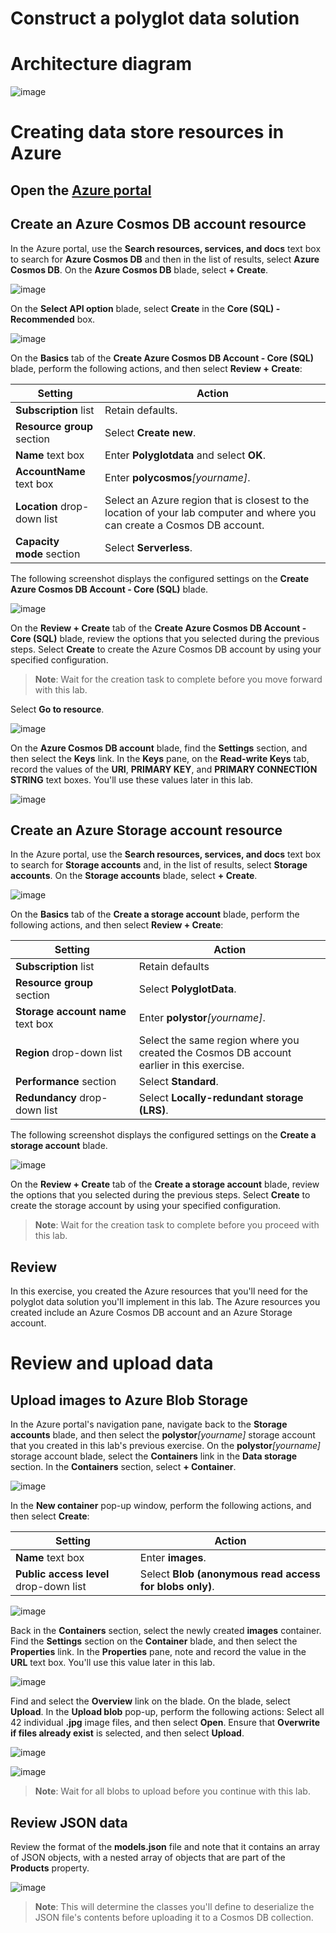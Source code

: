 # Construct a polyglot data solution

# Architecture diagram

![image](https://user-images.githubusercontent.com/34960418/168080663-0d5a084b-7fd1-41c6-a85d-86794fd51a6d.png)


# Creating data store resources in Azure

## Open the [Azure portal](https://portal.azure.com)

## Create an Azure Cosmos DB account resource

In the Azure portal, use the **Search resources, services, and docs** text box to search for **Azure Cosmos DB** and then in the list of results, select **Azure Cosmos DB**. On the **Azure Cosmos DB** blade, select **+ Create**.

![image](https://user-images.githubusercontent.com/34960418/168087932-5f3a12d8-91ee-4e90-ba07-dc020e778252.png)


On the **Select API option** blade, select **Create** in the **Core (SQL) - Recommended** box. 

![image](https://user-images.githubusercontent.com/34960418/168088133-264a5fce-42dd-4b90-9c16-8fe68fceefd6.png)


On the **Basics** tab of the **Create Azure Cosmos DB Account - Core (SQL)** blade, perform the following actions, and then select **Review + Create**:

| Setting                     | Action                                                       |
| --------------------------- | ------------------------------------------------------------ |
| **Subscription** list       | Retain defaults.                                             |
| **Resource group** section  | Select **Create new**.                                       |
| **Name** text box           | Enter **Polyglotdata** and select **OK**.                                      |
| **AccountName** text box    | Enter **polycosmos**_[yourname]_.                            |
| **Location** drop-down list | Select an Azure region that is closest to the location of your lab computer and where you can create a Cosmos DB account. |
| **Capacity mode** section   | Select **Serverless**. |
    
The following screenshot displays the configured settings on the **Create Azure Cosmos DB Account - Core (SQL)** blade.

![image](https://user-images.githubusercontent.com/34960418/168088800-368b2b9c-4f10-48d1-a125-ec9425df024f.png)


On the **Review + Create** tab of the **Create Azure Cosmos DB Account - Core (SQL)** blade, review the options that you selected during the previous steps. Select **Create** to create the Azure Cosmos DB account by using your specified configuration.

> **Note**: Wait for the creation task to complete before you move forward with this lab.

Select **Go to resource**.

![image](https://user-images.githubusercontent.com/34960418/168089564-8ac79527-4dbc-4394-998e-df3c57011684.png)


On the **Azure Cosmos DB account** blade, find the **Settings** section, and then select the **Keys** link. In the **Keys** pane, on the **Read-write Keys** tab, record the values of the **URI**, **PRIMARY KEY**, and **PRIMARY CONNECTION STRING** text boxes. You'll use these values later in this lab.

![image](https://user-images.githubusercontent.com/34960418/168090423-be88ee13-187a-4288-be85-a89032186e6c.png)


## Create an Azure Storage account resource

In the Azure portal, use the **Search resources, services, and docs** text box to search for **Storage accounts** and, in the list of results, select **Storage accounts**. On the **Storage accounts** blade, select **+ Create**.

![image](https://user-images.githubusercontent.com/34960418/168091032-40a6a485-8138-497f-b1b1-8e368734aded.png)


On the **Basics** tab of the **Create a storage account** blade, perform the following actions, and then select **Review + Create**:

| Setting | Action |
| --- | --- |
| **Subscription** list | Retain defaults |
| **Resource group** section  | Select **PolyglotData**. |
| **Storage account name** text box | Enter **polystor**_[yourname]_. |
| **Region** drop-down list   | Select the same region where you created the Cosmos DB account earlier in this exercise.  |
| **Performance** section | Select **Standard**. |
| **Redundancy** drop-down list | Select **Locally-redundant storage (LRS)**. |

The following screenshot displays the configured settings on the **Create a storage account** blade.

![image](https://user-images.githubusercontent.com/34960418/168095522-71adf8a1-c27a-4d9e-9027-54bed7805e99.png)


On the **Review + Create** tab of the **Create a storage account** blade, review the options that you selected during the previous steps. Select **Create** to create the storage account by using your specified configuration.

> **Note**: Wait for the creation task to complete before you proceed with this lab.


## Review

In this exercise, you created the Azure resources that you'll need for the polyglot data solution you'll implement in this lab. The Azure resources you created include an Azure Cosmos DB account and an Azure Storage account.


# Review and upload data

## Upload images to Azure Blob Storage

In the Azure portal's navigation pane, navigate back to the **Storage accounts** blade, and then select the **polystor**_[yourname]_ storage account that you created in this lab's previous exercise. On the **polystor**_[yourname]_ storage account blade, select the **Containers** link in the **Data storage** section. In the **Containers** section, select **+ Container**.

![image](https://user-images.githubusercontent.com/34960418/168096558-9f93cf9e-9abf-4add-bdf1-ebf4bbbcfcad.png)


In the **New container** pop-up window, perform the following actions, and then select **Create**:

| Setting | Action |
| --- | --- |
| **Name** text box | Enter **images**. |
| **Public access level** drop-down list | Select **Blob (anonymous read access for blobs only)**. |

![image](https://user-images.githubusercontent.com/34960418/168096764-9ebec417-2cfe-4955-82fc-fd51a7555521.png)


 Back in the **Containers** section, select the newly created **images** container. Find the **Settings** section on the **Container** blade, and then select the **Properties** link. In the **Properties** pane, note and record the value in the **URL** text box. You'll use this value later in this lab.

![image](https://user-images.githubusercontent.com/34960418/168097096-5efb50b7-04d9-4076-bda4-42de7ec98d15.png)


Find and select the **Overview** link on the blade. On the blade, select **Upload**. In the **Upload blob** pop-up, perform the following actions: Select all 42 individual **.jpg** image files, and then select **Open**. Ensure that **Overwrite if files already exist** is selected, and then select **Upload**.

![image](https://user-images.githubusercontent.com/34960418/168097687-ee20db0f-6ecf-4ada-bdb9-cc6d6ca13b6b.png)

![image](https://user-images.githubusercontent.com/34960418/168097886-c17014e1-9208-4c63-8ab8-13f8a6da1133.png)

> **Note**: Wait for all blobs to upload before you continue with this lab.


## Review JSON data

Review the format of the **models.json** file and note that it contains an array of JSON objects, with a nested array of objects that are part of the **Products** property.

![image](https://user-images.githubusercontent.com/34960418/168098407-696130dc-2701-4f07-a4f1-f4bcbebab497.png)

> **Note**: This will determine the classes you'll define to deserialize the JSON file's contents before uploading it to a Cosmos DB collection.
